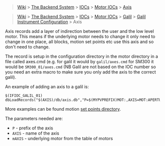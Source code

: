 > [Wiki](Home) > [The Backend System](The-Backend-System) > [IOCs](IOCs) > [Motor IOCs](Motor-IOCs) > [Axis](Axis) 

> [Wiki](Home) > [The Backend System](The-Backend-System) > [IOCs](IOCs) > [Motor IOCs](Motor-IOCs) > [Galil](Galil) > [Galil Instrument Configuration](https://github.com/ISISComputingGroup/ibex_developers_manual/wiki/Galil-Instrument-Configuration) > Axis


Axis records add a layer of indirection between the user and the low level motor. This means if the underlying motor needs to change it only need to change in one place, all blocks, motion set points etc use this axis and so don't need to change.

The record is setup in the configuration directory in the motor directory in a file called axes.cmd (e.g. for galil it would by `galil/axes.cmd` for SM300 it would be `SM300_01/axes.cmd` (NB Galil are not based on the IOC number so you need an extra macro to make sure you only add the axis to the correct galil).

An example of adding an axis to a galil is:

```
$(IFIOC_GALIL_01) dbLoadRecords("$(AXIS)/db/axis.db","P=$(MYPVPREFIX)MOT:,AXIS=MOT:APERTURE,mAXIS=MTR0101")
```

More examples can be found motion [set points directory](https://github.com/ISISComputingGroup/EPICS-motionSetPoints/tree/master/settings).

The parameters needed are:

* `P` - prefix of the axis
* `AXIS` - name of the axis
* `mAXIS` - underlying motor from the table of motors

